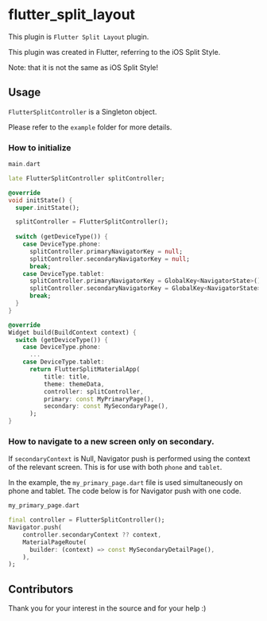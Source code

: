 # flutter_split_layout

This plugin is `Flutter Split Layout` plugin.

This plugin was created in Flutter, referring to the iOS Split Style.

Note: that it is not the same as iOS Split Style!

## Usage

`FlutterSplitController` is a Singleton object.

Please refer to the `example` folder for more details.

### How to initialize

```dart
main.dart

late FlutterSplitController splitController;

@override
void initState() {
  super.initState();

  splitController = FlutterSplitController();
  
  switch (getDeviceType()) {
    case DeviceType.phone:
      splitController.primaryNavigatorKey = null;
      splitController.secondaryNavigatorKey = null;
      break;
    case DeviceType.tablet:
      splitController.primaryNavigatorKey = GlobalKey<NavigatorState>();
      splitController.secondaryNavigatorKey = GlobalKey<NavigatorState>();
      break;
  }
}

@override
Widget build(BuildContext context) {
  switch (getDeviceType()) {
    case DeviceType.phone:
      ...
    case DeviceType.tablet:
      return FlutterSplitMaterialApp(
          title: title,
          theme: themeData,
          controller: splitController,
          primary: const MyPrimaryPage(),
          secondary: const MySecondaryPage(),
      ); 
}
```

### How to navigate to a new screen only on secondary.

If `secondaryContext` is Null, Navigator push is performed using the context of the relevant screen. 
This is for use with both `phone` and `tablet`.

In the example, the `my_primary_page.dart` file is used simultaneously on phone and tablet. 
The code below is for Navigator push with one code.


```dart
my_primary_page.dart

final controller = FlutterSplitController();
Navigator.push(
    controller.secondaryContext ?? context,
    MaterialPageRoute(
      builder: (context) => const MySecondaryDetailPage(),
    ),
);
```

## Contributors

Thank you for your interest in the source and for your help :)
